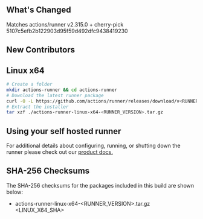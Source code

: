 ## What's Changed

Matches actions/runner v2.315.0 + cherry-pick 5107c5efb2b122903d95f59d492dfc9438419230

## New Contributors

## Linux x64

``` bash
# Create a folder
mkdir actions-runner && cd actions-runner
# Download the latest runner package
curl -O -L https://github.com/actions/runner/releases/download/v<RUNNER_VERSION>/actions-runner-linux-x64-<RUNNER_VERSION>.tar.gz
# Extract the installer
tar xzf ./actions-runner-linux-x64-<RUNNER_VERSION>.tar.gz
```

## Using your self hosted runner
For additional details about configuring, running, or shutting down the runner please check out our [product docs.](https://help.github.com/en/actions/automating-your-workflow-with-github-actions/adding-self-hosted-runners)

## SHA-256 Checksums

The SHA-256 checksums for the packages included in this build are shown below:

- actions-runner-linux-x64-<RUNNER_VERSION>.tar.gz <!-- BEGIN SHA linux-x64 --><LINUX_X64_SHA><!-- END SHA linux-x64 -->
